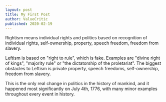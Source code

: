```yaml
---
layout: post
title: My First Post
author: ValueCritic
published: 2020-02-19
---
```


Rightism means individual rights and politics based on recognition of individual rights, self-ownership, property, speech freedom, freedom from slavery.

Leftism is based on "right to rule", which is fake. Examples are "divine right of kings", "majority rule" or "the dictatorship of the proletariat". The biggest obstacles to Leftism is private property, speech freedoms, self-ownership, freedom from slavery.

This is the only real change in politics in the history of mankind, and it happened most significantly on July 4th, 1776, with many minor examples throughout every event in history.